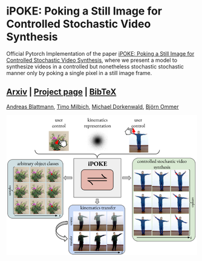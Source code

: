 # iPOKE: Poking a Still Image for Controlled Stochastic Video Synthesis

Official Pytorch Implementation of the paper [iPOKE: Poking a Still Image for Controlled Stochastic Video Synthesis](), where we present a model to synthesize videos in a controlled but nonetheless stochastic stochastic manner only by poking a single pixel in a still image frame.



## [**Arxiv**](https://arxiv.org/abs/2107.02790) | [**Project page**](https://compvis.github.io/ipoke/) | [**BibTeX**]()

[Andreas Blattmann](https://www.linkedin.com/in/andreas-blattmann-479038186/?originalSubdomain=de),
[Timo Milbich](https://timomilbich.github.io/),
[Michael Dorkenwald](https://mdork.github.io/),
[Björn Ommer](https://hci.iwr.uni-heidelberg.de/Staff/bommer)<br/>



![overview](images/fpp_final.png "Overview over our model.")